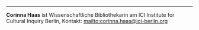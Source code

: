 ---

**Corinna Haas** ist Wissenschaftliche Bibliothekarin am ICI Institute for Cultural Inquiry Berlin, Kontakt: <mailto:corinna.haas@ici-berlin.org>
